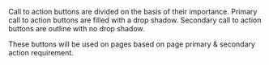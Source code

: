 Call to action buttons are divided on the basis of their importance.
Primary call to action buttons are filled with a drop shadow.
Secondary call to action buttons are outline with no drop shadow.

These buttons will be used on pages based on page primary & secondary
action requirement.
